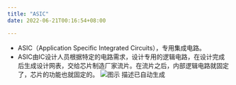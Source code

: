 ```yaml
---
title: "ASIC"
date: 2022-06-21T00:16:54+08:00

---
```


-   ASIC（Application Specific Integrated
    Circuits），专用集成电路。
-   ASIC由IC设计人员根据特定的电路需求，设计专用的逻辑电路，在设计完成后生成设计网表，交给芯片制造厂家流片。在流片之后，内部逻辑电路就固定了，芯片的功能也就固定的。
    ![图示 描述已自动生成](https://cdn.jsdelivr.net/gh/smitwiki/smitwiki@master/static/media/12.png)
